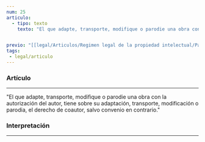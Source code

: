 ```yaml
---
num: 25
articulo: 
  - tipo: texto
    texto: "El que adapte, transporte, modifique o parodie una obra con la autorización del autor, tiene sobre su adaptación, transporte, modificación o parodia, el derecho de coautor, salvo convenio en contrario."


previo: "[[legal/Articulos/Regimen legal de la propiedad intelectual/Parte 2/Parte 2, De la colaboración.md|Parte 2, De la colaboración]]"
tags: 
 - legal/articulo
---
```

### Artículo
---
"El que adapte, transporte, modifique o parodie una obra con la autorización del autor, tiene sobre su adaptación, transporte, modificación o parodia, el derecho de coautor, salvo convenio en contrario."

### Interpretación
---
